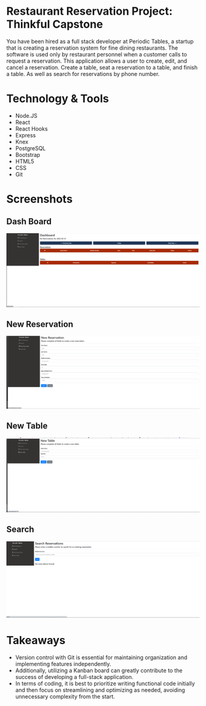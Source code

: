 # Restaurant Reservation Project: Thinkful Capstone
You have been hired as a full stack developer at Periodic Tables, a startup that is creating a reservation system for fine dining restaurants.
The software is used only by restaurant personnel when a customer calls to request a reservation. This application allows a user to create, edit, and cancel a reservation. Create a table, seat a reservation to a table, and finish a table. 
As well as search for reservations by phone number.
# Technology & Tools
- Node.JS
- React
- React Hooks
- Express
- Knex
- PostgreSQL
- Bootstrap
- HTML5
- CSS
- Git
# Screenshots
## Dash Board
![dashboard](front-end/src/images/dashboard-page.png)
## New Reservation
![newreservation](front-end/src/images/new-reservation-page.png)
## New Table 
![newtable](front-end/src/images/new-table-page.png)
## Search
![search](front-end/src/images/search-page.png)
# Takeaways
- Version control with Git is essential for maintaining organization and implementing features independently.
-  Additionally, utilizing a Kanban board can greatly contribute to the success of developing a full-stack application. 
-  In terms of coding, it is best to prioritize writing functional code initially and then focus on streamlining and optimizing as needed, avoiding unnecessary complexity from the start.
